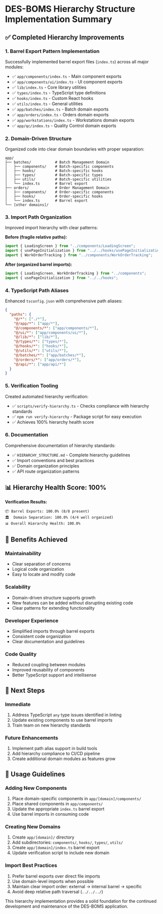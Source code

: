 # DES-BOMS Hierarchy Structure Implementation Summary

## ✅ Completed Hierarchy Improvements

### 1. Barrel Export Pattern Implementation
Successfully implemented barrel export files (`index.ts`) across all major modules:

- ✅ `app/components/index.ts` - Main component exports
- ✅ `app/components/ui/index.ts` - UI component exports  
- ✅ `lib/index.ts` - Core library utilities
- ✅ `types/index.ts` - TypeScript type definitions
- ✅ `hooks/index.ts` - Custom React hooks
- ✅ `utils/index.ts` - General utilities
- ✅ `app/batches/index.ts` - Batch domain exports
- ✅ `app/orders/index.ts` - Orders domain exports
- ✅ `app/workstations/index.ts` - Workstations domain exports
- ✅ `app/qc/index.ts` - Quality Control domain exports

### 2. Domain-Driven Structure
Organized code into clear domain boundaries with proper separation:

```
app/
├── batches/           # Batch Management Domain
│   ├── components/    # Batch-specific components
│   ├── hooks/         # Batch-specific hooks  
│   ├── types/         # Batch-specific types
│   ├── utils/         # Batch-specific utilities
│   └── index.ts       # Barrel export
├── orders/            # Order Management Domain
│   ├── components/    # Order-specific components
│   ├── hooks/         # Order-specific hooks
│   └── index.ts       # Barrel export
└── [other domains]/
```

### 3. Import Path Organization
Improved import hierarchy with clear patterns:

**Before (fragile relative paths):**
```typescript
import { LoadingScreen } from "../components/LoadingScreen";
import { usePageInitialization } from "../../hooks/usePageInitialization";
import { WorkOrderTracking } from "../components/WorkOrderTracking";
```

**After (organized barrel imports):**
```typescript
import { LoadingScreen, WorkOrderTracking } from "../components";
import { usePageInitialization } from "../../hooks";
```

### 4. TypeScript Path Aliases
Enhanced `tsconfig.json` with comprehensive path aliases:

```json
{
  "paths": {
    "@/*": ["./*"],
    "@/app/*": ["app/*"],
    "@/components/*": ["app/components/*"],
    "@/ui/*": ["app/components/ui/*"],
    "@/lib/*": ["lib/*"],
    "@/types/*": ["types/*"],
    "@/hooks/*": ["hooks/*"],
    "@/utils/*": ["utils/*"],
    "@/batches/*": ["app/batches/*"],
    "@/orders/*": ["app/orders/*"],
    "@/api/*": ["app/api/*"]
  }
}
```

### 5. Verification Tooling
Created automated hierarchy verification:

- ✅ `scripts/verify-hierarchy.ts` - Checks compliance with hierarchy standards
- ✅ `npm run verify-hierarchy` - Package script for easy execution
- ✅ Achieves 100% hierarchy health score

### 6. Documentation
Comprehensive documentation of hierarchy standards:

- ✅ `HIERARCHY_STRUCTURE.md` - Complete hierarchy guidelines
- ✅ Import conventions and best practices
- ✅ Domain organization principles
- ✅ API route organization patterns

## 📊 Hierarchy Health Score: 100%

**Verification Results:**
```
📦 Barrel Exports: 100.0% (8/8 present)
🏛️  Domain Separation: 100.0% (4/4 well organized)
📊 Overall Hierarchy Health: 100.0%
```

## 🔄 Benefits Achieved

### Maintainability
- Clear separation of concerns
- Logical code organization
- Easy to locate and modify code

### Scalability  
- Domain-driven structure supports growth
- New features can be added without disrupting existing code
- Clear patterns for extending functionality

### Developer Experience
- Simplified imports through barrel exports
- Consistent code organization
- Clear documentation and guidelines

### Code Quality
- Reduced coupling between modules
- Improved reusability of components
- Better TypeScript support and intellisense

## 🚀 Next Steps

### Immediate
1. Address TypeScript `any` type issues identified in linting
2. Update existing components to use barrel imports
3. Train team on new hierarchy standards

### Future Enhancements
1. Implement path alias support in build tools
2. Add hierarchy compliance to CI/CD pipeline
3. Create additional domain modules as features grow

## 📝 Usage Guidelines

### Adding New Components
1. Place domain-specific components in `app/[domain]/components/`
2. Place shared components in `app/components/`
3. Update the appropriate `index.ts` barrel export
4. Use barrel imports in consuming code

### Creating New Domains
1. Create `app/[domain]/` directory
2. Add subdirectories: `components/`, `hooks/`, `types/`, `utils/`
3. Create `app/[domain]/index.ts` barrel export
4. Update verification script to include new domain

### Import Best Practices
1. Prefer barrel exports over direct file imports
2. Use domain-level imports when possible
3. Maintain clear import order: external → internal barrel → specific
4. Avoid deep relative path traversal (`../../../`)

This hierarchy implementation provides a solid foundation for the continued development and maintenance of the DES-BOMS application.
